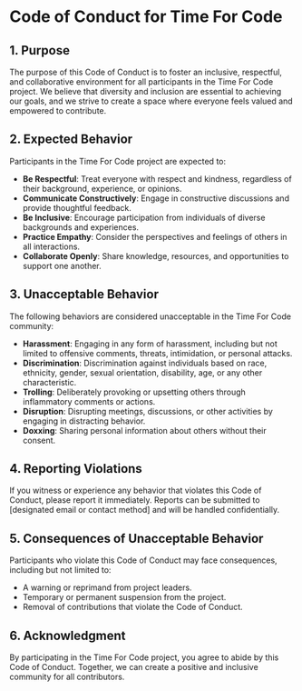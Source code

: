 # Code of Conduct for Time For Code

## 1. Purpose

The purpose of this Code of Conduct is to foster an inclusive, respectful, and collaborative environment for all participants in the Time For Code project. We believe that diversity and inclusion are essential to achieving our goals, and we strive to create a space where everyone feels valued and empowered to contribute.

## 2. Expected Behavior

Participants in the Time For Code project are expected to:

- **Be Respectful**: Treat everyone with respect and kindness, regardless of their background, experience, or opinions.
- **Communicate Constructively**: Engage in constructive discussions and provide thoughtful feedback.
- **Be Inclusive**: Encourage participation from individuals of diverse backgrounds and experiences.
- **Practice Empathy**: Consider the perspectives and feelings of others in all interactions.
- **Collaborate Openly**: Share knowledge, resources, and opportunities to support one another.

## 3. Unacceptable Behavior

The following behaviors are considered unacceptable in the Time For Code community:

- **Harassment**: Engaging in any form of harassment, including but not limited to offensive comments, threats, intimidation, or personal attacks.
- **Discrimination**: Discrimination against individuals based on race, ethnicity, gender, sexual orientation, disability, age, or any other characteristic.
- **Trolling**: Deliberately provoking or upsetting others through inflammatory comments or actions.
- **Disruption**: Disrupting meetings, discussions, or other activities by engaging in distracting behavior.
- **Doxxing**: Sharing personal information about others without their consent.

## 4. Reporting Violations

If you witness or experience any behavior that violates this Code of Conduct, please report it immediately. Reports can be submitted to [designated email or contact method] and will be handled confidentially.

## 5. Consequences of Unacceptable Behavior

Participants who violate this Code of Conduct may face consequences, including but not limited to:

- A warning or reprimand from project leaders.
- Temporary or permanent suspension from the project.
- Removal of contributions that violate the Code of Conduct.

## 6. Acknowledgment

By participating in the Time For Code project, you agree to abide by this Code of Conduct. Together, we can create a positive and inclusive community for all contributors.